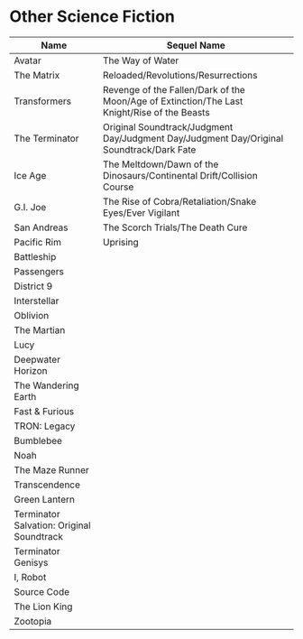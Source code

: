 # Other Science Fiction



| Name                                        | Sequel Name                                                  |
| ------------------------------------------- | ------------------------------------------------------------ |
| Avatar                                      | The Way of Water                                             |
| The Matrix                                  | Reloaded/Revolutions/Resurrections                     |
| Transformers                                | Revenge of the Fallen/Dark of the Moon/Age of Extinction/The Last Knight/Rise of the Beasts |
| The Terminator                              | Original Soundtrack/Judgment Day/Judgment Day/Judgment Day/Original Soundtrack/Dark Fate |
| Ice Age                                     | The Meltdown/Dawn of the Dinosaurs/Continental Drift/Collision Course |
| G.I. Joe                                    | The Rise of Cobra/Retaliation/Snake Eyes/Ever Vigilant       |
| San Andreas                                 | The Scorch Trials/The Death Cure                             |
| Pacific Rim                                 | Uprising                                                     |
| Battleship                                  |                                                              |
| Passengers                                  |                                                              |
| District 9                                  |                                                              |
| Interstellar                                |                                                              |
| Oblivion                                    |                                                              |
| The Martian                                 |                                                              |
| Lucy                                        |                                                              |
| Deepwater Horizon                           |                                                              |
| The Wandering Earth                         |                                                              |
| Fast & Furious                              |                                                              |
| TRON: Legacy                                |                                                              |
| Bumblebee                                 |                                                              |
| Noah                                        |                                                              |
| The Maze Runner                             |                                                              |
| Transcendence                               |                                                              |
| Green Lantern                               |                                                              |
| Terminator Salvation: Original Soundtrack |                                                              |
| Terminator Genisys                        |                                                              |
| I, Robot                                    |                                                              |
| Source Code                                 |                                                              |
| The Lion King                               |                                                              |
| Zootopia                                    |                                                              |

